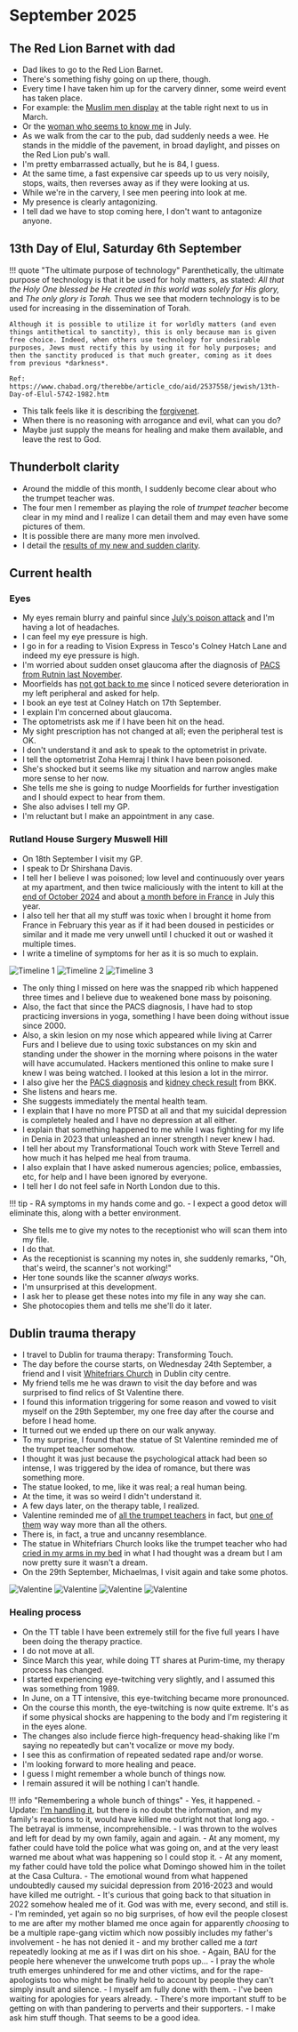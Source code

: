 # September 2025

## The Red Lion Barnet with dad

- Dad likes to go to the Red Lion Barnet.
- There's something fishy going on up there, though.
- Every time I have taken him up for the carvery dinner, some weird event has taken place.
- For example: the [Muslim men display](march.md#a-man-who-reminds-me-of-domingo) at the table right next to us in March.
- Or the [woman who seems to know me](july.md#the-woman-at-the-red-lion) in July.
- As we walk from the car to the pub, dad suddenly needs a wee. He stands in the middle of the pavement, in broad daylight, and pisses on the Red Lion pub's wall.
- I'm pretty embarrassed actually, but he is 84, I guess.
- At the same time, a fast expensive car speeds up to us very noisily, stops, waits, then reverses away as if they were looking at us.
- While we're in the carvery, I see men peering into look at me.
- My presence is clearly antagonizing.
- I tell dad we have to stop coming here, I don't want to antagonize anyone.

## 13th Day of Elul, Saturday 6th September

!!! quote "The ultimate purpose of technology"
    Parenthetically, the ultimate purpose of technology is that it be used for holy matters, as stated: *All that the Holy One blessed be He created in this world was solely for His glory,* and *The only glory is Torah.* Thus we see that modern technology is to be used for increasing in the dissemination of Torah.

    Although it is possible to utilize it for worldly matters (and even things antithetical to sanctity), this is only because man is given free choice. Indeed, when others use technology for undesirable purposes, Jews must rectify this by using it for holy purposes; and then the sanctity produced is that much greater, coming as it does from previous *darkness*.

    Ref: https://www.chabad.org/therebbe/article_cdo/aid/2537558/jewish/13th-Day-of-Elul-5742-1982.htm
    
- This talk feels like it is describing the [forgivenet](https://1frgvn.com/).
- When there is no reasoning with arrogance and evil, what can you do?
- Maybe just supply the means for healing and make them available, and leave the rest to God.

## Thunderbolt clarity

- Around the middle of this month, I suddenly become clear about who the trumpet teacher was.
- The four men I remember as playing the role of *trumpet teacher* become clear in my mind and I realize I can detail them and may even have some pictures of them.
- It is possible there are many more men involved.
- I detail the [results of my new and sudden clarity](../../crimes/protagonists/vidal-sastre.md#four-distinct-men).

## Current health

### Eyes

- My eyes remain blurry and painful since [July's poison attack](july.md#eyes-and-kidneys-again-and-heart-now-too) and I'm having a lot of headaches.
- I can feel my eye pressure is high.
- I go in for a reading to Vision Express in Tesco's Colney Hatch Lane and indeed my eye pressure is high.
- I'm worried about sudden onset glaucoma after the diagnosis of [PACS from Rutnin last November](../2024/november.md#pre-glaucoma-eye-condition).
- Moorfields has [not got back to me](july.md#moorfields) since I noticed severe deterioration in my left peripheral and asked for help.
- I book an eye test at Colney Hatch on 17th September.
- I explain I'm concerned about glaucoma.
- The optometrists ask me if I have been hit on the head.
- My sight prescription has not changed at all; even the peripheral test is OK.
- I don't understand it and ask to speak to the optometrist in private.
- I tell the optometrist Zoha Hemraj I think I have been poisoned.
- She's shocked but it seems like my situation and narrow angles make more sense to her now.
- She tells me she is going to nudge Moorfields for further investigation and I should expect to hear from them.
- She also advises I tell my GP.
- I'm reluctant but I make an appointment in any case.

### Rutland House Surgery Muswell Hill

- On 18th September I visit my GP.
- I speak to Dr Shirshana Davis.
- I tell her I believe I was poisoned; low level and continuously over years at my apartment, and then twice maliciously with the intent to kill at the [end of October 2024](../2024/october.md#serious-poisoning-with-intent-to-harm-or-kill) and about [a month before in France](july.md#eyes-and-kidneys-again-and-heart-now-too) in July this year.
- I also tell her that all my stuff was toxic when I brought it home from France in February this year as if it had been doused in pesticides or similar and it made me very unwell until I chucked it out or washed it multiple times.
- I write a timeline of symptoms for her as it is so much to explain.

![Timeline 1](../../content/images/health-diagnosis-timeline/timeline-1.jpeg)
![Timeline 2](../../content/images/health-diagnosis-timeline/timeline-2.jpeg)
![Timeline 3](../../content/images/health-diagnosis-timeline/timeline-3.jpeg)

- The only thing I missed on here was the snapped rib which happened three times and I believe due to weakened bone mass by poisoning.
- Also, the fact that since the PACS diagnosis, I have had to stop practicing inversions in yoga, something I have been doing without issue since 2000.
- Also, a skin lesion on my nose which appeared while living at Carrer Furs and I believe due to using toxic substances on my skin and standing under the shower in the morning where poisons in the water will have accumulated. Hackers mentioned this online to make sure I knew I was being watched. I looked at this lesion a lot in the mirror.
- I also give her the [PACS diagnosis](../../content/images/health-diagnosis-timeline/PACS-diagnosis.jpeg) and [kidney check result](../../content/images/health-diagnosis-timeline/kidney-check-BKK.jpeg) from BKK.
- She listens and hears me.
- She suggests immediately the mental health team.
- I explain that I have no more PTSD at all and that my suicidal depression is completely healed and I have no depression at all either.
- I explain that something happened to me while I was fighting for my life in Denia in 2023 that unleashed an inner strength I never knew I had.
- I tell her about my Transformational Touch work with Steve Terrell and how much it has helped me heal from trauma.
- I also explain that I have asked numerous agencies; police, embassies, etc, for help and I have been ignored by everyone.
- I tell her I do not feel safe in North London due to this.

!!! tip
    - RA symptoms in my hands come and go.
    - I expect a good detox will eliminate this, along with a better environment.

- She tells me to give my notes to the receptionist who will scan them into my file.
- I do that.
- As the receptionist is scanning my notes in, she suddenly remarks, "Oh, that's weird, the scanner's not working!"
- Her tone sounds like the scanner *always* works.
- I'm unsurprised at this development.
- I ask her to please get these notes into my file in any way she can.
- She photocopies them and tells me she'll do it later.
    
## Dublin trauma therapy

- I travel to Dublin for trauma therapy: Transforming Touch.
- The day before the course starts, on Wednesday 24th September, a friend and I visit [Whitefriars Church](https://whitefriarstreetchurch.com/) in Dublin city centre.
- My friend tells me he was drawn to visit the day before and was surprised to find relics of St Valentine there.
- I found this information triggering for some reason and vowed to visit myself on the 29th September, my one free day after the course and before I head home.
- It turned out we ended up there on our walk anyway.
- To my surprise, I found that the statue of St Valentine reminded me of the trumpet teacher somehow.
- I thought it was just because the psychological attack had been so intense, I was triggered by the idea of romance, but there was something more.
- The statue looked, to me, like it was real; a real human being.
- At the time, it was so weird I didn't understand it.
- A few days later, on the therapy table, I realized.
- Valentine reminded me of [all the trumpet teachers](../../crimes/protagonists/vidal-sastre.md#four-distinct-men) in fact, but [one of them](../../crimes/protagonists/vidal-sastre.md#the-older-slimmer-greyer-man) way way more than all the others.
- There is, in fact, a true and uncanny resemblance.
- The statue in Whitefriars Church looks like the trumpet teacher who had [cried in my arms in my bed](../2023/march.md#valentine) in what I had thought was a dream but I am now pretty sure it wasn't a dream.
- On the 29th September, Michaelmas, I visit again and take some photos.

![Valentine](../../content/images/valentine/valentine-1.jpeg)
![Valentine](../../content/images/valentine/valentine-3.jpeg)
![Valentine](../../content/images/valentine/valentine-relics.jpeg)
![Valentine](../../content/images/valentine/valentine-crying.jpeg)

### Healing process

- On the TT table I have been extremely still for the five full years I have been doing the therapy practice. 
- I do not move at all.
- Since March this year, while doing TT shares at Purim-time, my therapy process has changed.
- I started experiencing eye-twitching very slightly, and I assumed this was something from 1989.
- In June, on a TT intensive, this eye-twitching became more pronounced.
- On the course this month, the eye-twitching is now quite extreme. It's as if some physical shocks are happening to the body and I'm registering it in the eyes alone.
- The changes also include fierce high-frequency head-shaking like I'm saying no repeatedly but can't vocalize or move my body.
- I see this as confirmation of repeated sedated rape and/or worse.
- I'm looking forward to more healing and peace.
- I guess I might remember a whole bunch of things now.
- I remain assured it will be nothing I can't handle.

!!! info "Remembering a whole bunch of things"
    - Yes, it happened.
    - Update: [I'm handling it](../early-years/2015.md#colitis-symptoms), but there is no doubt the information, and my family's reactions to it, would have killed me outright not that long ago.
    - The betrayal is immense, incomprehensible.
    - I was thrown to the wolves and left for dead by my own family, again and again.
    - At any moment, my father could have told the police what was going on, and at the very least warned me about what was happening so I could stop it.
    - At any moment, my father could have told the police what Domingo showed him in the toilet at the Casa Cultura.
    - The emotional wound from what happened undoubtedly caused my suicidal depression from 2016-2023 and would have killed me outright.
    - It's curious that going back to that situation in 2022 somehow healed me of it. God was with me, every second, and still is.
    - I'm reminded, yet again so no big surprises, of how evil the people closest to me are after my mother blamed me once again for apparently *choosing* to be a multiple rape-gang victim which now possibly includes my father's involvement - he has not denied it - and my brother called me a *tart* repeatedly looking at me as if I was dirt on his shoe.
    - Again, BAU for the people here whenever the unwelcome truth pops up...
    - I pray the whole truth emerges unhindered for me and other victims, and for the rape-apologists too who might be finally held to account by people they can't simply insult and silence.
    - I myself am fully done with them.
    - I've been waiting for apologies for years already.
    - There's more important stuff to be getting on with than pandering to perverts and their supporters.
    - I make ask him stuff though. That seems to be a good idea.

